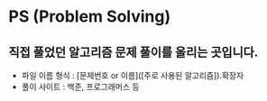 # PS (Problem Solving)
## 직접 풀었던 알고리즘 문제 풀이를 올리는 곳입니다.
- 파일 이름 형식 : [문제번호 or 이름]([주로 사용된 알고리즘]).확장자
- 풀이 사이트 : 백준, 프로그래머스 등
